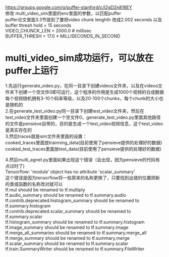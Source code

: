 https://groups.google.com/g/puffer-stanford/c/I2gD2n818EY  
修改 multi_video_sim里面的env里面的参数，以匹配puffer  
puffer论文里面3.3节提到了要把video chunk lenghth 改成2.002 seconds 以及 buffer thresh hold = 15 seconds  
VIDEO_CHUNCK_LEN = 2000.0  # millisec  
BUFFER_THRESH = 17.0 * MILLISECONDS_IN_SECOND  

# multi_video_sim成功运行，可以放在puffer上运行   
1.先运行generate_video.py，在同一目录下创建videos文件夹，以及在videos文件夹下创建一个空文件0即可运行，这个程序的作用是生成1000个视频的合成数据  
每个视频随机拥有3-10个码率等级，以及20-100个chunks，每个chunk的大小也是随机的  
2.在generate_test_video.py同一目录下创建test_video文件夹，然后在test_video文件夹里面创建一个空文件0，generate_test_video.py里面其他路径的文件是pensieve自带的，目的是生成一个test_video视频信息，这个test_video是真实存在的  
3.然后traces就是sim文件夹里面的设置：  
  cooked_traces里面放trainning_data(目前使用了pensieve提供的处理好的数据)  
  cooked_test_traces里面放test_data(目前使用了pensieve提供的处理好的数据)  
  
4.然后multi_agnet.py里面如果出现这个错误（会出现，因为pensieve的代码有点过时了)  
Tensorflow: 'module' object has no attribute 'scalar_summary'  
这个错误是因为tensorflow将一些原来的名称更换了，只要找到出错的位置把新的类或函数的名称改对就可以  
tf.mul should be renamed to tf.multiply  
tf.audio_summary should be renamed to tf.summary.audio  
tf.contrib.deprecated.histogram_summary should be renamed to tf.summary.histogram  
tf.contrib.deprecated.scalar_summary should be renamed to tf.summary.scalar  
tf.histogram_summary should be renamed to tf.summary.histogram  
tf.image_summary should be renamed to tf.summary.image  
tf.merge_all_summaries should be renamed to tf.summary.merge_all  
tf.merge_summary should be renamed to tf.summary.merge  
tf.scalar_summary should be renamed to tf.summary.scalar  
tf.train.SummaryWriter should be renamed to tf.summary.FileWriter  


